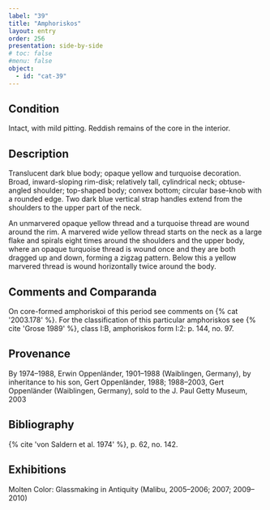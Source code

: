 ```yaml
---
label: "39"
title: "Amphoriskos"
layout: entry
order: 256
presentation: side-by-side
# toc: false
#menu: false 
object:
  - id: "cat-39"
---
```


## Condition

Intact, with mild pitting. Reddish remains of the core in the interior.

## Description

Translucent dark blue body; opaque yellow and turquoise decoration. Broad, inward-sloping rim-disk; relatively tall, cylindrical neck; obtuse-angled shoulder; top-shaped body; convex bottom; circular base-knob with a rounded edge. Two dark blue vertical strap handles extend from the shoulders to the upper part of the neck.

An unmarvered opaque yellow thread and a turquoise thread are wound around the rim. A marvered wide yellow thread starts on the neck as a large flake and spirals eight times around the shoulders and the upper body, where an opaque turquoise thread is wound once and they are both dragged up and down, forming a zigzag pattern. Below this a yellow marvered thread is wound horizontally twice around the body.

## Comments and Comparanda

On core-formed amphoriskoi of this period see comments on {% cat '2003.178' %}. For the classification of this particular amphoriskos see {% cite 'Grose 1989' %}, class I:B, amphoriskos form I:2: p. 144, no. 97.

## Provenance

By 1974–1988, Erwin Oppenländer, 1901–1988 (Waiblingen, Germany), by inheritance to his son, Gert Oppenländer, 1988; 1988–2003, Gert Oppenländer (Waiblingen, Germany), sold to the J. Paul Getty Museum, 2003

## Bibliography

{% cite 'von Saldern et al. 1974' %}, p. 62, no. 142.

## Exhibitions

Molten Color: Glassmaking in Antiquity (Malibu, 2005–2006; 2007; 2009–2010)
